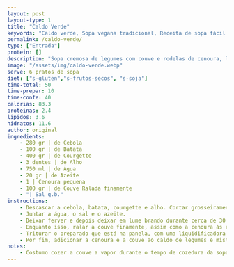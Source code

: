 ```yaml
---
layout: post
layout-type: 1
title: "Caldo Verde"
keywords: "Caldo verde, Sopa vegana tradicional, Receita de sopa fácil e saudável, Sopa de legumes com couve, Caldo verde sem gordura animal, Sopa cremosa de legumes, Sopa vegana cremosa, Sopa detox de legumes, Refeições veganas reconfortantes, Sopa caseira"
permalink: /caldo-verde/
type: ["Entrada"]
protein: []
description: "Sopa cremosa de legumes com couve e rodelas de cenoura, leve e nutritiva"
image: "/assets/img/caldo-verde.webp"
serve: 6 pratos de sopa
diet: ["s-gluten","s-frutos-secos", "s-soja"]
time-total: 50
time-prepar: 10
time-confe: 40
calorias: 83.3
proteinas: 2.4
lipidos: 3.6
hidratos: 11.6
author: original
ingredients:
    - 280 gr | de Cebola
    - 100 gr | de Batata
    - 400 gr | de Courgette
    - 3 dentes | de Alho
    - 750 ml | de Água
    - 20 gr | de Azeite
    - 1 | Cenoura pequena
    - 100 gr | de Couve Ralada finamente
    - "| Sal q.b."
instructions:
    - Descascar a cebola, batata, courgette e alho. Cortar grosseiramente e colocá-los numa panela.
    - Juntar a água, o sal e o azeite.
    - Deixar ferver e depois deixar em lume brando durante cerca de 30 minutos até que tudo fique bem cozinhado.
    - Enquanto isso, ralar a couve finamente, assim como a cenoura às rodelas. Reservar.
    - Triturar o preparado que está na panela, com uma liquidificadora ou uma varinha mágica até obter um creme homogéneo.
    - Por fim, adicionar a cenoura e a couve ao caldo de legumes e misturar. Deixar cozinhar em lume por cerca de 10 min, até a cenoura e a couve estarem cozinhadas.
notes:
    - Costumo cozer a couve a vapor durante o tempo de cozedura da sopa.
---
```

